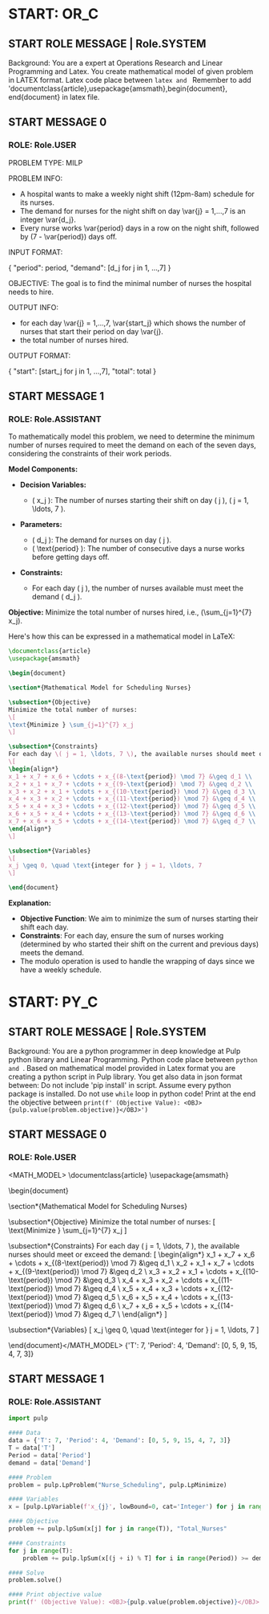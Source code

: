 # START: OR_C 
## START ROLE MESSAGE | Role.SYSTEM 
Background: You are a expert at Operations Research and Linear Programming and Latex. You create mathematical model of given problem in LATEX format. Latex code place between ```latex and ``` Remember to add 'documentclass{article},usepackage{amsmath},begin{document}, end{document} in latex file. 
## START MESSAGE 0 
### ROLE: Role.USER
<DESCRIPTION>
PROBLEM TYPE: MILP

PROBLEM INFO: 
- A hospital wants to make a weekly night shift (12pm-8am) schedule for its nurses. 
- The demand for nurses for the night shift on day \var{j} = 1,...,7 is an integer \var{d_j}. 
- Every nurse works \var{period} days in a row on the night shift, followed by (7 - \var{period}) days off.


INPUT FORMAT: 

{
    "period": period,
    "demand": [d_j for j in 1, ...,7]
}

OBJECTIVE: The goal is to find the minimal number of nurses the hospital needs to hire. 

OUTPUT INFO: 

- for each day \var{j} = 1,...,7, \var{start_j} which shows the number of nurses that start their period on day \var{j}.
- the total number of nurses hired.

OUTPUT FORMAT:

{
    "start": [start_j for j in 1, ...,7],
    "total": total
}


</DESCRIPTION>


## START MESSAGE 1 
### ROLE: Role.ASSISTANT
To mathematically model this problem, we need to determine the minimum number of nurses required to meet the demand on each of the seven days, considering the constraints of their work periods.

**Model Components:**

- **Decision Variables:**
  - \( x_j \): The number of nurses starting their shift on day \( j \), \( j = 1, \ldots, 7 \).

- **Parameters:**
  - \( d_j \): The demand for nurses on day \( j \).
  - \( \text{period} \): The number of consecutive days a nurse works before getting days off.

- **Constraints:**
  - For each day \( j \), the number of nurses available must meet the demand \( d_j \). 

**Objective:**
Minimize the total number of nurses hired, i.e., \(\sum_{j=1}^{7} x_j\).

Here's how this can be expressed in a mathematical model in LaTeX:

```latex
\documentclass{article}
\usepackage{amsmath}

\begin{document}

\section*{Mathematical Model for Scheduling Nurses}

\subsection*{Objective}
Minimize the total number of nurses:
\[
\text{Minimize } \sum_{j=1}^{7} x_j
\]

\subsection*{Constraints}
For each day \( j = 1, \ldots, 7 \), the available nurses should meet or exceed the demand:
\[
\begin{align*}
x_1 + x_7 + x_6 + \cdots + x_{(8-\text{period}) \mod 7} &\geq d_1 \\
x_2 + x_1 + x_7 + \cdots + x_{(9-\text{period}) \mod 7} &\geq d_2 \\
x_3 + x_2 + x_1 + \cdots + x_{(10-\text{period}) \mod 7} &\geq d_3 \\
x_4 + x_3 + x_2 + \cdots + x_{(11-\text{period}) \mod 7} &\geq d_4 \\
x_5 + x_4 + x_3 + \cdots + x_{(12-\text{period}) \mod 7} &\geq d_5 \\
x_6 + x_5 + x_4 + \cdots + x_{(13-\text{period}) \mod 7} &\geq d_6 \\
x_7 + x_6 + x_5 + \cdots + x_{(14-\text{period}) \mod 7} &\geq d_7 \\
\end{align*}
\]

\subsection*{Variables}
\[
x_j \geq 0, \quad \text{integer for } j = 1, \ldots, 7
\]

\end{document}
```

**Explanation:**

- **Objective Function**: We aim to minimize the sum of nurses starting their shift each day.
- **Constraints**: For each day, ensure the sum of nurses working (determined by who started their shift on the current and previous days) meets the demand.
- The modulo operation is used to handle the wrapping of days since we have a weekly schedule.

# START: PY_C 
## START ROLE MESSAGE | Role.SYSTEM 
Background: You are a python programmer in deep knowledge at Pulp python library and Linear Programming. Python code place between ```python and ```. Based on mathematical model provided in Latex format you are creating a python script in Pulp library. You get also data in json format between: <DATA></DATA> Do not include 'pip install' in script. Assume every python package is installed. Do not use `while` loop in python code! Print at the end the objective between <OBJ></OBJ> `print(f' (Objective Value): <OBJ>{pulp.value(problem.objective)}</OBJ>')` 
## START MESSAGE 0 
### ROLE: Role.USER
<MATH_MODEL>
\documentclass{article}
\usepackage{amsmath}

\begin{document}

\section*{Mathematical Model for Scheduling Nurses}

\subsection*{Objective}
Minimize the total number of nurses:
\[
\text{Minimize } \sum_{j=1}^{7} x_j
\]

\subsection*{Constraints}
For each day \( j = 1, \ldots, 7 \), the available nurses should meet or exceed the demand:
\[
\begin{align*}
x_1 + x_7 + x_6 + \cdots + x_{(8-\text{period}) \mod 7} &\geq d_1 \\
x_2 + x_1 + x_7 + \cdots + x_{(9-\text{period}) \mod 7} &\geq d_2 \\
x_3 + x_2 + x_1 + \cdots + x_{(10-\text{period}) \mod 7} &\geq d_3 \\
x_4 + x_3 + x_2 + \cdots + x_{(11-\text{period}) \mod 7} &\geq d_4 \\
x_5 + x_4 + x_3 + \cdots + x_{(12-\text{period}) \mod 7} &\geq d_5 \\
x_6 + x_5 + x_4 + \cdots + x_{(13-\text{period}) \mod 7} &\geq d_6 \\
x_7 + x_6 + x_5 + \cdots + x_{(14-\text{period}) \mod 7} &\geq d_7 \\
\end{align*}
\]

\subsection*{Variables}
\[
x_j \geq 0, \quad \text{integer for } j = 1, \ldots, 7
\]

\end{document}</MATH_MODEL>
<DATA>
{'T': 7, 'Period': 4, 'Demand': [0, 5, 9, 15, 4, 7, 3]}</DATA>


## START MESSAGE 1 
### ROLE: Role.ASSISTANT
```python
import pulp

#### Data
data = {'T': 7, 'Period': 4, 'Demand': [0, 5, 9, 15, 4, 7, 3]}
T = data['T']
Period = data['Period']
demand = data['Demand']

#### Problem
problem = pulp.LpProblem("Nurse_Scheduling", pulp.LpMinimize)

#### Variables
x = [pulp.LpVariable(f'x_{j}', lowBound=0, cat='Integer') for j in range(T)]

#### Objective
problem += pulp.lpSum(x[j] for j in range(T)), "Total_Nurses"

#### Constraints
for j in range(T):
    problem += pulp.lpSum(x[(j + i) % T] for i in range(Period)) >= demand[j], f"Demand_Day_{j+1}"

#### Solve
problem.solve()

#### Print objective value
print(f' (Objective Value): <OBJ>{pulp.value(problem.objective)}</OBJ>')
```

